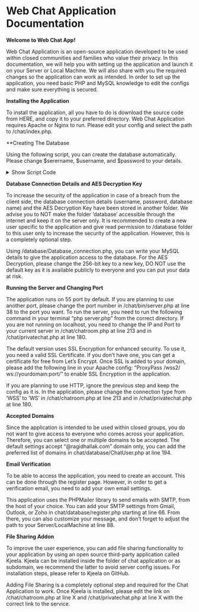 # Web Chat Application Documentation

**Welcome to Web Chat App!**

Web Chat Application is an open-source application developed to be used within closed communities and families who value their privacy. In this documentation, we will help you with setting up the application and launch it on your Server or Local Machine. We will also share with you the required changes so the application can work as intended. In order to set up the application, you need basic PHP and MySQL knowledge to edit the configs and make sure everything is secured. 

**Installing the Application**

To install the application, all you have to do is download the source code from HERE, and copy it to your preferred directory. Web Chat Application requires Apache or Nginx to run. Please edit your config and select the path to /chat/index.php. 

**Creating The Database

Using the following script, you can create the database automatically. Please change $serername, $username, and $password to your details. 

<details><summary>Show Script Code</summary>
<p>

```
<?php

	# This file is made to initiate your database and tables by running it only once

	# Connect to your server
	$servername = "localhost"; #your MySQL server name
	$username = "root"; #your username
	$password = "password"; #your password
	
	$link = mysqli_connect($servername, $username);
	if (!$link) {
		die("Connection failed: " . mysqli_connect_error());
	}


	# Create a database called MyChat which stores all tables for the application
	$sql = 'CREATE DATABASE MyChat';
	if (mysqli_query($link, $sql)) {
		echo "Database MyChat created successfully\n";
	} else {
		echo 'Error creating database: ' . mysqli_error() . "\n";
	}


	$link = mysqli_connect($servername, $username, "", 'MyChat');
	# Create the tables for the application

	# Create table for User Profile
	$sql_table_userProfile = "CREATE TABLE user_profile (
		id INT(6) UNSIGNED AUTO_INCREMENT PRIMARY KEY,
		first_name VARCHAR(30) NOT NULL,
		last_name VARCHAR(30) NOT NULL,
		email VARCHAR(50),
		reg_date TIMESTAMP DEFAULT CURRENT_TIMESTAMP ON UPDATE CURRENT_TIMESTAMP
		)";
		
		if (mysqli_query($link, $sql_table_userProfile)) {
		  echo "Table userProfile created successfully\n";
		} else {
		  echo "Error creating table: " . mysqli_error($link);
		}

	# Create table for Private Messages 
	$sql_private_message = "CREATE TABLE private_message (
		id INT(6) UNSIGNED AUTO_INCREMENT PRIMARY KEY,
		sender_Id VARCHAR(30) NOT NULL,
		receiver_Id VARCHAR(30) NOT NULL,
		sent_time TIMESTAMP DEFAULT CURRENT_TIMESTAMP ON UPDATE CURRENT_TIMESTAMP
		)";
		
		if (mysqli_query($link, $sql_private_message)) {
			echo "Table privateMessage created successfully\n";
		} else {
			echo "Error creating table: " . mysqli_error($link);
		}

	# Create table for User Status 
	$sql_user_status = "CREATE TABLE user_status (
		id INT(6) UNSIGNED AUTO_INCREMENT PRIMARY KEY,
		userId VARCHAR(30) NOT NULL,
		user_login TIMESTAMP DEFAULT CURRENT_TIMESTAMP ON UPDATE CURRENT_TIMESTAMP,
		user_logout TIMESTAMP DEFAULT CURRENT_TIMESTAMP ON UPDATE CURRENT_TIMESTAMP
		)";
		
		if (mysqli_query($link, $sql_user_status)) {
			echo "Table userStatus created successfully\n";
		} else {
			echo "Error creating table: " . mysqli_error($link);
		}
	
?>
```

</p>
</details>


**Database Connection Details and AES Decryption Key**

To increase the security of the application in case of a breach from the client side, the database connection details (username, password, database name) and the AES Decryption Key have been stored in another folder. We advise you to NOT make the folder ‘database’ accessible through the internet and keep it on the server only.  It is recommended to create a new user specific to the application and give read permission to /database folder to this user only to increase the security of the application. However, this is a completely optional step. 

Using /database/Database_connection.php, you can write your MySQL details to give the application access to the database. For the AES Decryption, please change the 256-bit key to a new key, DO NOT use the default key as it is available publicly to everyone and you can put your data at risk.

**Running the Server and Changing Port**

The application runs on 55 port by default. If you are planning to use another port, please change the port number in /chat/bin/server.php at line 38 to the port you want. To run the server, you need to run the following command in your terminal “php server.php” from the correct directory. If you are not running on localhost, you need to change the IP and Port to your current server in /chat/chatroom.php at line 213 and in /chat/privatechat.php at line 180.

The default version uses SSL Encryption for enhanced security. To use it, you need a valid SSL Certificate. If you don’t have one, you can get a certificate for free from Let’s Encrypt. Once SSL is added to your domain, please add the following line in your Apache config: “ProxyPass /wss2/ ws://yourdomain:port/” to enable SSL Encryption in the application.

If you are planning to use HTTP, ignore the previous step and keep the config as it is. In the application, please change the connection type from ‘WSS’ to ‘WS’ in /chat/chatroom.php at line 213 and in /chat/privatechat.php at line 180.

**Accepted Domains**

Since the application is intended to be used within closed groups, you do not want to give access to everyone who comes across your application. Therefore, you can select one or multiple domains to be accepted. The default settings accept “@ragidhallak.com” domain only, you can add the preferred list of domains in chat/database/ChatUser.php at line 194. 

**Email Verification**

To be able to access the application, you need to create an account. This can be done through the register page. However, in order to get a verification email, you need to add your own email settings. 

This application uses the PHPMailer library to send emails with SMTP, from the host of your choice. You can add your SMTP settings from Gmail, Outlook, or Zoho in chat/database/register.php starting at line 66. From there, you can also customize your message, and don’t forget to adjust the path to your Server/LocalMachine at line 88.

**File Sharing Addon**

To improve the user experience, you can add file sharing functionality to your application by using an open source third-party application called Kjeela. Kjeela can be installed inside the folder of chat application or as subdomain, we recommend the latter to avoid server config issues. For installation steps, please refer to Kjeela on GitHub. 

Adding File Sharing is a completely optional step and required for the Chat Application to work. Once Kjeela is installed, please edit the link on /chat/chatroom.php at line X and /chat/privatechat.php at line X with the correct link to the service. 
